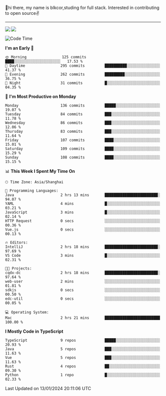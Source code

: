 👋hi there, my name is blkcor,studing for full stack.
Interested in contributing to open source✌️

<hr/>

![](https://github-readme-stats.vercel.app/api?username=blkcor)
<a href="https://github.com/blkcor/github-readme-stats">
    <img align="left" src="https://github-readme-stats.vercel.app/api/top-langs/?username=blkcor&hide=jupyter%20notebook,shaderlab,tex,c%23&langs_count=9" />
</a>


<!--START_SECTION:waka-->
![Code Time](http://img.shields.io/badge/Code%20Time-829%20hrs%2024%20mins-blue)

**I'm an Early 🐤** 

```text
🌞 Morning                125 commits         ████░░░░░░░░░░░░░░░░░░░░░   17.53 % 
🌆 Daytime                295 commits         ██████████░░░░░░░░░░░░░░░   41.37 % 
🌃 Evening                262 commits         █████████░░░░░░░░░░░░░░░░   36.75 % 
🌙 Night                  31 commits          █░░░░░░░░░░░░░░░░░░░░░░░░   04.35 % 
```
📅 **I'm Most Productive on Monday** 

```text
Monday                   136 commits         █████░░░░░░░░░░░░░░░░░░░░   19.07 % 
Tuesday                  84 commits          ███░░░░░░░░░░░░░░░░░░░░░░   11.78 % 
Wednesday                86 commits          ███░░░░░░░░░░░░░░░░░░░░░░   12.06 % 
Thursday                 83 commits          ███░░░░░░░░░░░░░░░░░░░░░░   11.64 % 
Friday                   107 commits         ████░░░░░░░░░░░░░░░░░░░░░   15.01 % 
Saturday                 109 commits         ████░░░░░░░░░░░░░░░░░░░░░   15.29 % 
Sunday                   108 commits         ████░░░░░░░░░░░░░░░░░░░░░   15.15 % 
```


📊 **This Week I Spent My Time On** 

```text
🕑︎ Time Zone: Asia/Shanghai

💬 Programming Languages: 
Java                     2 hrs 13 mins       ████████████████████████░   94.07 % 
YAML                     4 mins              █░░░░░░░░░░░░░░░░░░░░░░░░   03.21 % 
JavaScript               3 mins              █░░░░░░░░░░░░░░░░░░░░░░░░   02.14 % 
HTTP Request             0 secs              ░░░░░░░░░░░░░░░░░░░░░░░░░   00.36 % 
Vue.js                   0 secs              ░░░░░░░░░░░░░░░░░░░░░░░░░   00.13 % 

🔥 Editors: 
IntelliJ                 2 hrs 18 mins       ████████████████████████░   97.69 % 
VS Code                  3 mins              █░░░░░░░░░░░░░░░░░░░░░░░░   02.31 % 

🐱‍💻 Projects: 
cqdx-dc                  2 hrs 18 mins       ████████████████████████░   97.64 % 
web-user                 2 mins              ░░░░░░░░░░░░░░░░░░░░░░░░░   01.81 % 
sdkjs                    0 secs              ░░░░░░░░░░░░░░░░░░░░░░░░░   00.50 % 
edc-util                 0 secs              ░░░░░░░░░░░░░░░░░░░░░░░░░   00.05 % 

💻 Operating System: 
Mac                      2 hrs 21 mins       █████████████████████████   100.00 % 
```

**I Mostly Code in TypeScript** 

```text
TypeScript               9 repos             █████░░░░░░░░░░░░░░░░░░░░   20.93 % 
Java                     5 repos             ███░░░░░░░░░░░░░░░░░░░░░░   11.63 % 
Vue                      5 repos             ███░░░░░░░░░░░░░░░░░░░░░░   11.63 % 
Rust                     4 repos             ██░░░░░░░░░░░░░░░░░░░░░░░   09.30 % 
Python                   1 repo              █░░░░░░░░░░░░░░░░░░░░░░░░   02.33 % 
```




 Last Updated on 13/01/2024 20:11:06 UTC
<!--END_SECTION:waka-->


